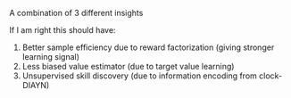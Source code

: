 A combination of 3 different insights

If I am right this should have:

1. Better sample efficiency due to reward factorization (giving stronger learning signal)
2. Less biased value estimator (due to target value learning)
3. Unsupervised skill discovery (due to information encoding from clock-DIAYN)
